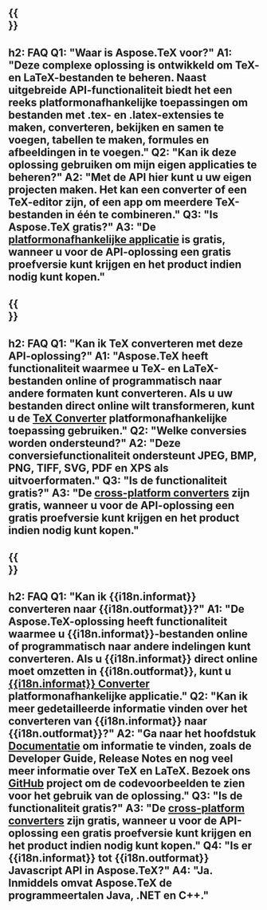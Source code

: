 ﻿---
translation: true
deploy: false
---

{{<section faq>}}
---
h2: FAQ
Q1: "Waar is Aspose.TeX voor?"
A1: "Deze complexe oplossing is ontwikkeld om TeX- en LaTeX-bestanden te beheren. Naast uitgebreide API-functionaliteit biedt het een reeks platformonafhankelijke toepassingen om bestanden met .tex- en .latex-extensies te maken, converteren, bekijken en samen te voegen, tabellen te maken, formules en afbeeldingen in te voegen."
Q2: "Kan ik deze oplossing gebruiken om mijn eigen applicaties te beheren?"
A2: "Met de API hier kunt u uw eigen projecten maken. Het kan een converter of een TeX-editor zijn, of een app om meerdere TeX-bestanden in één te combineren."
Q3: "Is Aspose.TeX gratis?"
A3: "De [platformonafhankelijke applicatie](https://products.aspose.app/tex/applications) is gratis, wanneer u voor de API-oplossing een gratis proefversie kunt krijgen en het product indien nodig kunt kopen."
---

{{<section faq-converter>}}
---
h2: FAQ
Q1: "Kan ik TeX converteren met deze API-oplossing?"
A1: "Aspose.TeX heeft functionaliteit waarmee u TeX- en LaTeX-bestanden online of programmatisch naar andere formaten kunt converteren. Als u uw bestanden direct online wilt transformeren, kunt u de [TeX Converter](https://products.aspose.app/tex/conversion/) platformonafhankelijke toepassing gebruiken."
Q2: "Welke conversies worden ondersteund?"
A2: "Deze conversiefunctionaliteit ondersteunt JPEG, BMP, PNG, TIFF, SVG, PDF en XPS als uitvoerformaten."
Q3: "Is de functionaliteit gratis?"
A3: "De [cross-platform converters](https://products.aspose.app/tex/conversion) zijn gratis, wanneer u voor de API-oplossing een gratis proefversie kunt krijgen en het product indien nodig kunt kopen."
---

{{<section faq-converter-child>}}
---
h2: FAQ
Q1: "Kan ik {{i18n.informat}} converteren naar {{i18n.outformat}}?"
A1: "De Aspose.TeX-oplossing heeft functionaliteit waarmee u {{i18n.informat}}-bestanden online of programmatisch naar andere indelingen kunt converteren. Als u {{i18n.informat}} direct online moet omzetten in {{i18n.outformat}}, kunt u [{{i18n.informat}} Converter](https://products.aspose.app/tex/conversie/{{i18n.informatlower}}) platformonafhankelijke applicatie."
Q2: "Kan ik meer gedetailleerde informatie vinden over het converteren van {{i18n.informat}} naar {{i18n.outformat}}?"
A2: "Ga naar het hoofdstuk [Documentatie](https://docs.aspose.com/tex/) om informatie te vinden, zoals de Developer Guide, Release Notes en nog veel meer informatie over TeX en LaTeX. Bezoek ons ​​[GitHub](https://github.com/aspose-tex) project om de codevoorbeelden te zien voor het gebruik van de oplossing."
Q3: "Is de functionaliteit gratis?"
A3: "De [cross-platform converters](https://products.aspose.app/tex/conversion) zijn gratis, wanneer u voor de API-oplossing een gratis proefversie kunt krijgen en het product indien nodig kunt kopen."
Q4: "Is er {{i18n.informat}} tot {{i18n.outformat}} Javascript API in Aspose.TeX?"
A4: "Ja. Inmiddels omvat Aspose.TeX de programmeertalen Java, .NET en C++."
---

